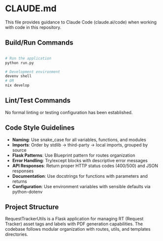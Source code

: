 # CLAUDE.md

This file provides guidance to Claude Code (claude.ai/code) when working with code in this repository.

## Build/Run Commands
```bash

# Run the application
python run.py

# Development environment
devenv shell
# OR
nix develop
```

## Lint/Test Commands
No formal linting or testing configuration has been established.

## Code Style Guidelines
- **Naming**: Use snake_case for all variables, functions, and modules
- **Imports**: Order by stdlib → third-party → local imports, grouped by source
- **Flask Patterns**: Use Blueprint pattern for routes organization
- **Error Handling**: Try/except blocks with descriptive error messages
- **API Responses**: Return proper HTTP status codes (400/500) and JSON responses
- **Documentation**: Use docstrings for functions with parameters and returns
- **Configuration**: Use environment variables with sensible defaults via python-dotenv

## Project Structure
RequestTrackerUtils is a Flask application for managing RT (Request Tracker) asset tags and labels with PDF generation capabilities. The codebase follows modular organization with routes, utils, and templates directories.
